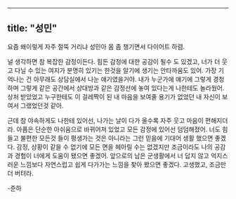 
---
title: "성민"
---

요즘 왜이렇게 자주 절뚝 거리냐 성민아 몸 좀 챙기면서 다이어트 하렴.

널 생각하면 참 복잡한 감정이든다. 힘든 감정에 대한 공감이 될수 도 있겠고, 너가 더 웃고 다닐 수 있는 여지가 분명히 있기는 한것을 알기에 생기는 안타까움도 있어. 가장 기억나는 건 아무래도 상담실에서 나눈 얘기였을거야. 내가 누군가에 얘기에 그렇게 경청하며 그렇게 같은 공간에서 상대방과 같은 감정선에 놓여 있다는게 나한테도 놀라웠어. 상처 받았었고 누구한테도 이 걸레짝이 된 내 마음을 보여줄 용기가 없었던 내 자신이 보여서 그랬었던것 같아.

근데 참 야속하게도 나한테 있어선, 나가는 날이 다가 올수록 자주 웃고 마음이 편해지더라. 아픔은 단순한 아쉬움으로 바뀌어져 있었고 모든 감정에 있어선 덤덤해졌어. 너도 힘들고 불편한 모든것 들이 평생가는 것은 아니라는 그런 믿음에 기대어 생활 했으면 좋겠다. 감정, 상황이 같을 수 없기에 모든 면을 헤아릴 수는 없겠지만 조금이라도 나의 공감과 경험이 너에게 도움이 됐으면 좋겠어. 앞으로의 남은 군생활에서 너 답지 않고 억지스러운 느낌보다 자연스럽고 쉽게 다가가는 느낌을 찾아 봤으면 좋겠다. 고생했고, 조금만 더 버텨라.

-준하
